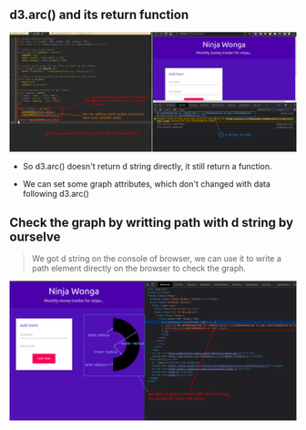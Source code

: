 ## **d3.arc() and its return function**

![d3.arc() and its return func](./pic/01.png)  

- So d3.arc() doesn't return d string directly, it still return a function.

- We can set some graph attributes, which don't changed with data following d3.arc()

## **Check the graph by writting path with d string by ourselve**

> We got d string on the console of browser, we can use it to write a path element directly on the browser to check the graph.

![create path with d strings to check graph](./pic/02.png) 
